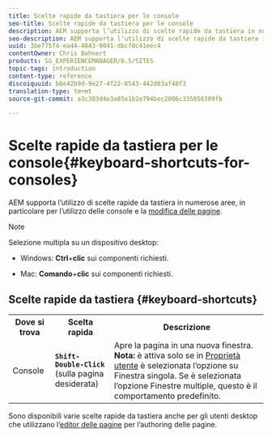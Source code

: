 ```yaml
---
title: Scelte rapide da tastiera per le console
seo-title: Scelte rapide da tastiera per le console
description: AEM supporta l’utilizzo di scelte rapide da tastiera in numerose aree, in particolare per l’utilizzo delle console e la modifica delle pagine.
seo-description: AEM supporta l’utilizzo di scelte rapide da tastiera in numerose aree, in particolare per l’utilizzo delle console e la modifica delle pagine.
uuid: 3be775f4-ea44-4843-9041-dbcf0c41eec4
contentOwner: Chris Bohnert
products: SG_EXPERIENCEMANAGER/6.5/SITES
topic-tags: introduction
content-type: reference
discoiquuid: b6e42b9d-9e27-4f22-8543-442d03af48f3
translation-type: tm+mt
source-git-commit: a3c303d4e3a85e1b2e794bec2006c335056309fb

---
```



# Scelte rapide da tastiera per le console{#keyboard-shortcuts-for-consoles}

AEM supporta l’utilizzo di scelte rapide da tastiera in numerose aree, in particolare per l’utilizzo delle console e la [modifica delle pagine](/help/sites-classic-ui-authoring/classic-page-author-keyboard-shortcuts.md).

>[!NOTE]
>
>Selezione multipla su un dispositivo desktop:
>
>* Windows: **Ctrl**+**clic** sui componenti richiesti.
   >
   >
* Mac: **Comando**+**clic** sui componenti richiesti.
>



## Scelte rapide da tastiera {#keyboard-shortcuts}

<table>
 <tbody>
  <tr>
   <th>Dove si trova</th>
   <th>Scelta rapida</th>
   <th>Descrizione</th>
  </tr>
  <tr>
   <td>Console</td>
   <td><strong><code>Shift-Double-Click</code></strong><br /> (sulla pagina desiderata)</td>
   <td>Apre la pagina in una nuova finestra.<br />
<strong>Nota:</strong> è attiva solo se in <a href="/help/sites-classic-ui-authoring/author-env-user-props.md">Proprietà utente</a> è selezionata l’opzione su Finestra singola. Se è selezionata l’opzione Finestre multiple, questo è il comportamento predefinito.</td>
  </tr>
 </tbody>
</table>

Sono disponibili varie scelte rapide da tastiera anche per gli utenti desktop che utilizzano l’[editor delle pagine](/help/sites-classic-ui-authoring/classic-page-author-keyboard-shortcuts.md) per l’authoring delle pagine.
